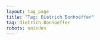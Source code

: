 ```yaml
---
layout: tag_page
title: "Tag: Dietrich Bonhoeffer"
tag: Dietrich Bonhoeffer
robots: noindex
---
```

